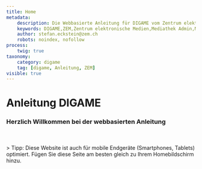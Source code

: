 ```yaml
---
title: Home
metadata:
    description: Die Webbasierte Anleitung für DIGAME vom Zentrum elektronische Medien ZEM.
    keywords: DIGAME,ZEM,Zentrum elektronische Medien,Mediathek Admin,Mediathek,Bilddatenbank,Bildverwaltung,Bundesverwaltung,Eidgenossenschaft,Schweizerische Eidgenossenschaft,VBS,Bundesamt für Verteidigung, Bevölkerungsschutz und Sport
    author: stefan.eckstein@zem.ch
    robots: noindex, nofollow
process:
	twig: true
taxonomy:
    category: digame
    tag: [digame, Anleitung, ZEM]
visible: true
---
```


# Anleitung DIGAME
### Herzlich Willkommen bei der webbasierten Anleitung
<br>
<br>
> Tipp: Diese Website ist auch für mobile Endgeräte (Smartphones, Tablets) optimiert. Fügen Sie diese Seite am besten gleich zu Ihrem Homebildschirm hinzu.
